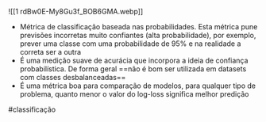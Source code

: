 ![[1 rdBw0E-My8Gu3f_BOB6GMA.webp]]

- Métrica de classificação baseada nas probabilidades. Esta métrica pune previsões incorretas muito confiantes (alta probabilidade), por exemplo, prever uma classe com uma probabilidade de 95% e na realidade a correta ser a outra
- É uma medição suave de acurácia que incorpora a ideia de confiança probabilística. De forma geral ==não é bom ser utilizada em datasets com classes desbalanceadas==
- É uma métrica boa para comparação de modelos, para qualquer tipo de problema, quanto menor o valor do log-loss significa melhor predição

#classificação 